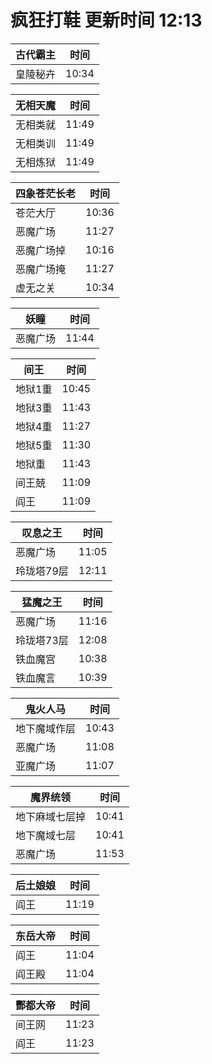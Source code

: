 # 疯狂打鞋 更新时间 12:13

| 古代霸主   | 时间    |
|--------|-------|
| 皇陵秘卉 | 10:34 |

| 无相天魔   | 时间    |
|--------|-------|
| 无相类就 | 11:49 |
| 无相类训 | 11:49 |
| 无相炼狱 | 11:49 |

| 四象苍茫长老   | 时间    |
|--------|-------|
| 苍茫大厅 | 10:36 |
| 恶魔广场 | 11:27 |
| 恶魔广场掉 | 10:16 |
| 恶魔广场掩 | 11:27 |
| 虚无之关 | 10:34 |

| 妖瞳   | 时间    |
|--------|-------|
| 恶魔广场 | 11:44 |

| 间王   | 时间    |
|--------|-------|
| 地狱1重 | 10:45 |
| 地狱3重 | 11:43 |
| 地狱4重 | 11:27 |
| 地狱5重 | 11:30 |
| 地狱重 | 11:43 |
| 间王兢 | 11:09 |
| 阎王 | 11:09 |

| 叹息之王   | 时间    |
|--------|-------|
| 恶魔广场 | 11:05 |
| 玲珑塔79层 | 12:11 |

| 猛魔之王   | 时间    |
|--------|-------|
| 恶魔广场 | 11:16 |
| 玲珑塔73层 | 12:08 |
| 铁血魔宫 | 10:38 |
| 铁血魔言 | 10:39 |

| 鬼火人马   | 时间    |
|--------|-------|
| 地下魔域作层 | 10:43 |
| 恶魔广场 | 11:08 |
| 亚魔广场 | 11:07 |

| 魔界统领   | 时间    |
|--------|-------|
| 地下麻域七层掉 | 10:41 |
| 地下魔域七层 | 10:41 |
| 恶魔广场 | 11:53 |

| 后土娘娘   | 时间    |
|--------|-------|
| 阎王 | 11:19 |

| 东岳大帝   | 时间    |
|--------|-------|
| 阎王 | 11:04 |
| 阎王殿 | 11:04 |

| 酆都大帝   | 时间    |
|--------|-------|
| 间王网 | 11:23 |
| 阎王 | 11:23 |